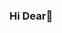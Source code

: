 ### Hi Dear👋

<!--
Ola seja bem vindo
- 🤔 I’m looking for help with work
- 😄 Pronouns: ele/dele
- ⚡ Fun fact: comedy
-->
